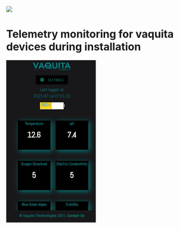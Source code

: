 <img src="favicon.ico" width=40>

# Telemetry monitoring for vaquita devices during installation

<img src="screenshot.jpg" width=240>



